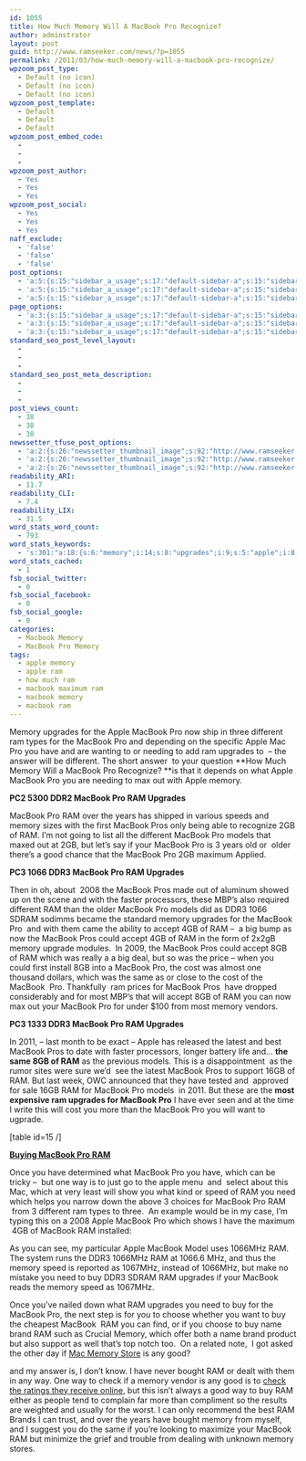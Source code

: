 ```yaml
---
id: 1055
title: How Much Memory Will A MacBook Pro Recognize?
author: adminstrator
layout: post
guid: http://www.ramseeker.com/news/?p=1055
permalink: /2011/03/how-much-memory-will-a-macbook-pro-recognize/
wpzoom_post_type:
  - Default (no icon)
  - Default (no icon)
  - Default (no icon)
wpzoom_post_template:
  - Default
  - Default
  - Default
wpzoom_post_embed_code:
  - 
  - 
  - 
wpzoom_post_author:
  - Yes
  - Yes
  - Yes
wpzoom_post_social:
  - Yes
  - Yes
  - Yes
naff_exclude:
  - 'false'
  - 'false'
  - 'false'
post_options:
  - 'a:5:{s:15:"sidebar_a_usage";s:17:"default-sidebar-a";s:15:"sidebar_b_usage";s:17:"default-sidebar-b";s:9:"hwa_usage";s:17:"default-headerbar";s:8:"ad_above";s:0:"";s:8:"ad_below";s:0:"";}'
  - 'a:5:{s:15:"sidebar_a_usage";s:17:"default-sidebar-a";s:15:"sidebar_b_usage";s:17:"default-sidebar-b";s:9:"hwa_usage";s:17:"default-headerbar";s:8:"ad_above";s:0:"";s:8:"ad_below";s:0:"";}'
  - 'a:5:{s:15:"sidebar_a_usage";s:17:"default-sidebar-a";s:15:"sidebar_b_usage";s:17:"default-sidebar-b";s:9:"hwa_usage";s:17:"default-headerbar";s:8:"ad_above";s:0:"";s:8:"ad_below";s:0:"";}'
page_options:
  - 'a:3:{s:15:"sidebar_a_usage";s:17:"default-sidebar-a";s:15:"sidebar_b_usage";s:17:"default-sidebar-b";s:9:"hwa_usage";s:17:"default-headerbar";}'
  - 'a:3:{s:15:"sidebar_a_usage";s:17:"default-sidebar-a";s:15:"sidebar_b_usage";s:17:"default-sidebar-b";s:9:"hwa_usage";s:17:"default-headerbar";}'
  - 'a:3:{s:15:"sidebar_a_usage";s:17:"default-sidebar-a";s:15:"sidebar_b_usage";s:17:"default-sidebar-b";s:9:"hwa_usage";s:17:"default-headerbar";}'
standard_seo_post_level_layout:
  - 
  - 
  - 
standard_seo_post_meta_description:
  - 
  - 
  - 
post_views_count:
  - 38
  - 38
  - 38
newssetter_tfuse_post_options:
  - 'a:2:{s:26:"newssetter_thumbnail_image";s:92:"http://www.ramseeker.com/wp-content/uploads/2011/03/Screen-shot-2011-03-17-at-1.36.11-PM.png";s:24:"newssetter_disable_image";s:4:"true";}'
  - 'a:2:{s:26:"newssetter_thumbnail_image";s:92:"http://www.ramseeker.com/wp-content/uploads/2011/03/Screen-shot-2011-03-17-at-1.36.11-PM.png";s:24:"newssetter_disable_image";s:4:"true";}'
  - 'a:2:{s:26:"newssetter_thumbnail_image";s:92:"http://www.ramseeker.com/wp-content/uploads/2011/03/Screen-shot-2011-03-17-at-1.36.11-PM.png";s:24:"newssetter_disable_image";s:4:"true";}'
readability_ARI:
  - 11.7
readability_CLI:
  - 7.4
readability_LIX:
  - 31.5
word_stats_word_count:
  - 793
word_stats_keywords:
  - 's:301:"a:18:{s:6:"memory";i:14;s:8:"upgrades";i:9;s:5:"apple";i:8;s:7:"macbook";i:36;s:9:"different";i:5;s:6:"answer";i:3;s:5:"years";i:3;s:4:"pros";i:7;s:6:"models";i:4;s:4:"good";i:4;i:1066;i:3;s:4:"ddr3";i:5;s:6:"accept";i:4;s:4:"cost";i:3;s:4:"same";i:3;s:5:"speed";i:3;s:4:"need";i:3;s:7:"1066mhz";i:3;}";'
word_stats_cached:
  - 1
fsb_social_twitter:
  - 0
fsb_social_facebook:
  - 0
fsb_social_google:
  - 0
categories:
  - Macbook Memory
  - MacBook Pro Memory
tags:
  - apple memory
  - apple ram
  - how much ram
  - macbook maximum ram
  - macbook memory
  - macbook ram
---
```

Memory upgrades for the Apple MacBook Pro now ship in three different ram types for the MacBook Pro and depending on the specific Apple Mac Pro you have and are wanting to or needing to add ram upgrades to  &#8211; the answer will be different. The short answer  to your question **How Much Memory Will a MacBook Pro Recognize? **is that it depends on what Apple MacBook Pro you are needing to max out with Apple memory.

**PC2 5300 DDR2 MacBook Pro RAM Upgrades**

MacBook Pro RAM over the years has shipped in various speeds and memory sizes with the first MacBook Pros only being able to recognize 2GB of RAM. I&#8217;m not going to list all the different MacBook Pro models that maxed out at 2GB, but let&#8217;s say if your MacBook Pro is 3 years old or  older there&#8217;s a good chance that the MacBook Pro 2GB maximum Applied.

**PC3 1066 DDR3 MacBook Pro RAM Upgrades**

Then in oh, about  2008 the MacBook Pros made out of aluminum showed up on the scene and with the faster processors, these MBP&#8217;s also required different RAM than the older MacBook Pro models did as DDR3 1066 SDRAM sodimms became the standard memory upgrades for the MacBook Pro  and with them came the ability to accept 4GB of RAM &#8211;  a big bump as now the MacBook Pros could accept 4GB of RAM in the form of 2x2gB memory upgrade modules.  In 2009, the MacBook Pros could accept 8GB of RAM which was really a a big deal, but so was the price &#8211; when you could first install 8GB into a MacBook Pro, the cost was almost one thousand dollars, which was the same as or close to the cost of the MacBook  Pro. Thankfully  ram prices for MacBook Pros  have dropped considerably and for most MBP&#8217;s that will accept 8GB of RAM you can now max out your MacBook Pro for under $100 from most memory vendors.

**PC3 1333 DDR3 MacBook Pro RAM Upgrades**

In 2011, &#8211; last month to be exact &#8211; Apple has released the latest and best MacBook Pros to date with faster processors, longer battery life and&#8230; **the same 8GB of RAM** as the previous models. This is a disappointment  as the rumor sites were sure we&#8217;d  see the latest MacBook Pros to support 16GB of RAM. But last week, OWC announced that they have tested and  approved for sale 16GB RAM for MacBook Pro models  in 2011. But these are the **most expensive ram upgrades for MacBook Pro** I have ever seen and at the time I write this will cost you more than the MacBook Pro you will want to ugprade.

[table id=15 /]

**[Buying MacBook Pro RAM][1]**

Once you have determined what MacBook Pro you have, which can be tricky &#8211;  but one way is to just go to the apple menu  and  select about this Mac, which at very least will show you what kind or speed of RAM you need which helps you narrow down the above 3 choices for MacBook Pro RAM  from 3 different ram types to three.  An example would be in my case, I&#8217;m typing this on a 2008 Apple MacBook Pro which shows I have the maximum  4GB of MacBook RAM installed:

<p style="text-align: left;">
  As you can see, my particular Apple MacBook Model uses 1066MHz RAM. The system runs the DDR3 1066MHz RAM at 1066.6 MHz, and thus the memory speed is reported as 1067MHz, instead of 1066MHz, but make no mistake you need to buy DDR3 SDRAM RAM upgrades if your MacBook reads the memory speed as 1067MHz.
</p>

<p style="text-align: left;">
  Once you&#8217;ve nailed down what RAM upgrades you need to buy for the MacBook Pro, the next step is for you to choose whether you want to buy the cheapest MacBook  RAM you can find, or if you choose to buy name brand RAM such as Crucial Memory, which offer both a name brand product but also support as well that&#8217;s top notch too.  On a related note,  I got asked the other day if <a href="http://www.macmemorystore.com" rel="nofollow">Mac Memory Store</a> is any good?
</p>

and my answer is, I don&#8217;t know. I have never bought RAM or dealt with them in any way. One way to check if a memory vendor is any good is to [check the ratings they receive online][2], but this isn&#8217;t always a good way to buy RAM either as people tend to complain far more than compliment so the results are weighted and usually for the worst. I can only recommend the best RAM Brands I can trust, and over the years have bought memory from myself, and I suggest you do the same if you&#8217;re looking to maximize your MacBook RAM but minimize the grief and trouble from dealing with unknown memory stores.

&nbsp;

 [1]: http://www.ramseeker.com "buying macbook RAM"
 [2]: http://www.resellerratings.com